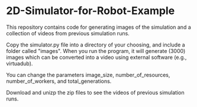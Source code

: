 # 2D-Simulator-for-Robot-Example
This repository contains code for generating images of the simulation and a collection of videos from previous simulation runs.


Copy the simulator.py file into a directory of your choosing, and include a folder called "images". When you run the program, it will generate (3000) images which can be converted into a video using external software (e.g., virtuadub).

You can change the parameters image_size, number_of_resources, number_of_workers, and total_generations.


Download and unizp the zip files to see the videos of previous simulation runs.
